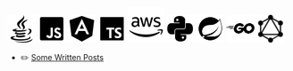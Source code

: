 [![Java](https://raw.githubusercontent.com/arisromil/arisromil/main/badges/icons8-java-50.png)](https://www.java.com/en/)
[![JavaScript](https://raw.githubusercontent.com/arisromil/arisromil/main/badges/icons8-javascript-50.png)](https://developer.mozilla.org/en-US/docs/Web/JavaScript)
[![Angular](https://raw.githubusercontent.com/arisromil/arisromil/main/badges/icons8-angularjs-50.png)](https://angular.io/)
[![TypeScript](https://raw.githubusercontent.com/arisromil/arisromil/main/badges/icons8-typescript-50.png)](https://www.typescriptlang.org/)
[![AWS](https://raw.githubusercontent.com/arisromil/arisromil/main/badges/icons8-amazon-web-services-64.png)](https://aws.amazon.com/) 
[![Python](https://raw.githubusercontent.com/arisromil/arisromil/main/badges/icons8-python-50.png)](https://www.python.org/) 
[![Spring](https://raw.githubusercontent.com/arisromil/arisromil/main/badges/spring.png)](https://www.spring.io/) 
[![GoLang](https://github.com/arisromil/arisromil/blob/main/badges/icons8-golang-50.png)](https://go.dev/)
[![Graphql](https://github.com/arisromil/arisromil/blob/main/badges/5050_graphql_icon.png)](https://graphql.org/)



- ✏️ [Some Written Posts](https://arisromil.github.io/)  

<!--
- 💼 Transitioning: IHS Markit 🡆 S&P Global 🡆 ❔
- 🌱 I’m currently learning 
- 👯 I’m looking to collaborate on ...
- 🤔 I’m looking for help with ...
- 💬 Ask me about ...
- 📫 How to reach me: ...
-->


